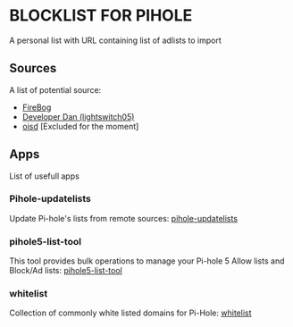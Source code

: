 # BLOCKLIST FOR PIHOLE

A personal list with URL containing list of adlists to import

## Sources

A list of potential source:

- [FireBog](https://firebog.net/)
- [Developer Dan (lightswitch05)](https://www.github.developerdan.com/hosts/)
- [oisd](https://oisd.nl/) [Excluded for the moment]

## Apps

List of usefull apps

### Pihole-updatelists

Update Pi-hole's lists from remote sources:
[pihole-updatelists](https://github.com/jacklul/pihole-updatelists)

### pihole5-list-tool

This tool provides bulk operations to manage your Pi-hole 5 Allow lists and Block/Ad lists:
[pihole5-list-tool](https://github.com/jessedp/pihole5-list-tool)


### whitelist

Collection of commonly white listed domains for
Pi-Hole: [whitelist](https://github.com/anudeepND/whitelist)
